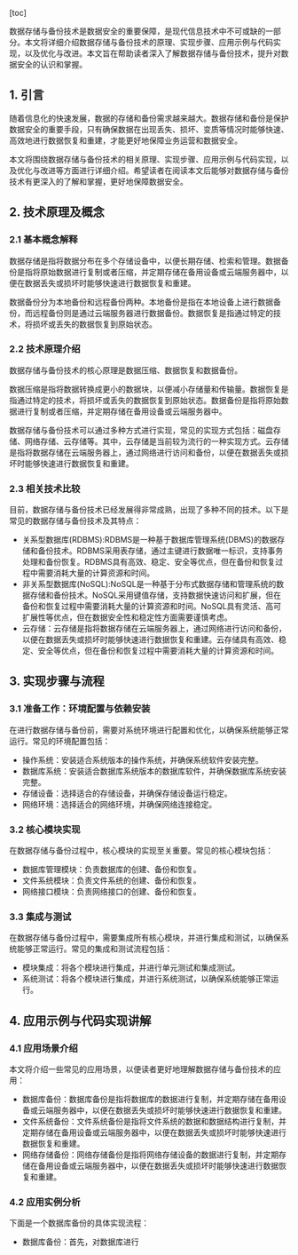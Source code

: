 
[toc]                    
                
                
数据存储与备份技术是数据安全的重要保障，是现代信息技术中不可或缺的一部分。本文将详细介绍数据存储与备份技术的原理、实现步骤、应用示例与代码实现，以及优化与改进。本文旨在帮助读者深入了解数据存储与备份技术，提升对数据安全的认识和掌握。

## 1. 引言

随着信息化的快速发展，数据的存储和备份需求越来越大。数据存储和备份是保护数据安全的重要手段，只有确保数据在出现丢失、损坏、变质等情况时能够快速、高效地进行数据恢复和重建，才能更好地保障业务运营和数据安全。

本文将围绕数据存储与备份技术的相关原理、实现步骤、应用示例与代码实现，以及优化与改进等方面进行详细介绍。希望读者在阅读本文后能够对数据存储与备份技术有更深入的了解和掌握，更好地保障数据安全。

## 2. 技术原理及概念

### 2.1 基本概念解释

数据存储是指将数据分布在多个存储设备中，以便长期存储、检索和管理。数据备份是指将原始数据进行复制或者压缩，并定期存储在备用设备或云端服务器中，以便在数据丢失或损坏时能够快速进行数据恢复和重建。

数据备份分为本地备份和远程备份两种。本地备份是指在本地设备上进行数据备份，而远程备份则是通过云端服务器进行数据备份。数据恢复是指通过特定的技术，将损坏或丢失的数据恢复到原始状态。

### 2.2 技术原理介绍

数据存储与备份技术的核心原理是数据压缩、数据恢复和数据备份。

数据压缩是指将数据转换成更小的数据块，以便减小存储量和传输量。数据恢复是指通过特定的技术，将损坏或丢失的数据恢复到原始状态。数据备份是指将原始数据进行复制或者压缩，并定期存储在备用设备或云端服务器中。

数据存储与备份技术可以通过多种方式进行实现，常见的实现方式包括：磁盘存储、网络存储、云存储等。其中，云存储是当前较为流行的一种实现方式。云存储是指将数据存储在云端服务器上，通过网络进行访问和备份，以便在数据丢失或损坏时能够快速进行数据恢复和重建。

### 2.3 相关技术比较

目前，数据存储与备份技术已经发展得非常成熟，出现了多种不同的技术。以下是常见的数据存储与备份技术及其特点：

- 关系型数据库(RDBMS):RDBMS是一种基于数据库管理系统(DBMS)的数据存储和备份技术。RDBMS采用表存储，通过主键进行数据唯一标识，支持事务处理和备份恢复。RDBMS具有高效、稳定、安全等优点，但在备份和恢复过程中需要消耗大量的计算资源和时间。
- 非关系型数据库(NoSQL):NoSQL是一种基于分布式数据存储和管理系统的数据存储和备份技术。NoSQL采用键值存储，支持数据快速访问和扩展，但在备份和恢复过程中需要消耗大量的计算资源和时间。NoSQL具有灵活、高可扩展性等优点，但在数据安全性和稳定性方面需要谨慎考虑。
- 云存储：云存储是指将数据存储在云端服务器上，通过网络进行访问和备份，以便在数据丢失或损坏时能够快速进行数据恢复和重建。云存储具有高效、稳定、安全等优点，但在备份和恢复过程中需要消耗大量的计算资源和时间。

## 3. 实现步骤与流程

### 3.1 准备工作：环境配置与依赖安装

在进行数据存储与备份前，需要对系统环境进行配置和优化，以确保系统能够正常运行。常见的环境配置包括：

- 操作系统：安装适合系统版本的操作系统，并确保系统软件安装完整。
- 数据库系统：安装适合数据库系统版本的数据库软件，并确保数据库系统安装完整。
- 存储设备：选择适合的存储设备，并确保存储设备运行稳定。
- 网络环境：选择适合的网络环境，并确保网络连接稳定。

### 3.2 核心模块实现

在数据存储与备份过程中，核心模块的实现至关重要。常见的核心模块包括：

- 数据库管理模块：负责数据库的创建、备份和恢复。
- 文件系统模块：负责文件系统的创建、备份和恢复。
- 网络接口模块：负责网络接口的创建、备份和恢复。

### 3.3 集成与测试

在数据存储与备份过程中，需要集成所有核心模块，并进行集成和测试，以确保系统能够正常运行。常见的集成和测试流程包括：

- 模块集成：将各个模块进行集成，并进行单元测试和集成测试。
- 系统测试：将各个模块进行集成，并进行系统测试，以确保系统能够正常运行。

## 4. 应用示例与代码实现讲解

### 4.1 应用场景介绍

本文将介绍一些常见的应用场景，以便读者更好地理解数据存储与备份技术的应用：

- 数据库备份：数据库备份是指将数据库的数据进行复制，并定期存储在备用设备或云端服务器中，以便在数据丢失或损坏时能够快速进行数据恢复和重建。
- 文件系统备份：文件系统备份是指将文件系统的数据和数据结构进行复制，并定期存储在备用设备或云端服务器中，以便在数据丢失或损坏时能够快速进行数据恢复和重建。
- 网络存储备份：网络存储备份是指将网络存储设备的数据进行复制，并定期存储在备用设备或云端服务器中，以便在数据丢失或损坏时能够快速进行数据恢复和重建。

### 4.2 应用实例分析

下面是一个数据库备份的具体实现流程：

- 数据库备份：首先，对数据库进行

